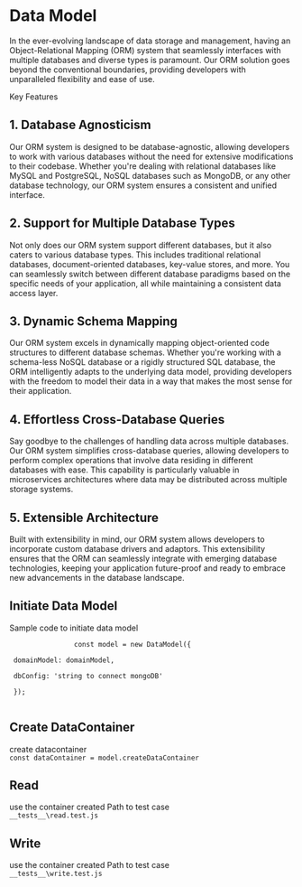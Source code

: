 <div>
    <h1>Data Model</h1>
    <section>
        In the ever-evolving landscape of data storage and management, having an Object-Relational Mapping (ORM) system that seamlessly interfaces with multiple databases and diverse types is paramount. Our ORM solution goes beyond the conventional boundaries, providing developers with unparalleled flexibility and ease of use.

Key Features
<h2> 1. Database Agnosticism</h2>

<p>Our ORM system is designed to be database-agnostic, allowing developers to work with various databases without the need for extensive modifications to their codebase. Whether you're dealing with relational databases like MySQL and PostgreSQL, NoSQL databases such as MongoDB, or any other database technology, our ORM system ensures a consistent and unified interface.</p>

<h2>2. Support for Multiple Database Types</h2>

<p>Not only does our ORM system support different databases, but it also caters to various database types. This includes traditional relational databases, document-oriented databases, key-value stores, and more. You can seamlessly switch between different database paradigms based on the specific needs of your application, all while maintaining a consistent data access layer.</p>

<h2>3. Dynamic Schema Mapping</h2>

<p>Our ORM system excels in dynamically mapping object-oriented code structures to different database schemas. Whether you're working with a schema-less NoSQL database or a rigidly structured SQL database, the ORM intelligently adapts to the underlying data model, providing developers with the freedom to model their data in a way that makes the most sense for their application.</p>

<h2>4. Effortless Cross-Database Queries</h2>

<p>Say goodbye to the challenges of handling data across multiple databases. Our ORM system simplifies cross-database queries, allowing developers to perform complex operations that involve data residing in different databases with ease. This capability is particularly valuable in microservices architectures where data may be distributed across multiple storage systems.</p>

<h2>5. Extensible Architecture</h2>

<p>Built with extensibility in mind, our ORM system allows developers to incorporate custom database drivers and adaptors. This extensibility ensures that the ORM can seamlessly integrate with emerging database technologies, keeping your application future-proof and ready to embrace new advancements in the database landscape.</p>
    </section>
    <section>
        <h1>Initiate Data Model</h1>
        <p>
            Sample code to initiate data model
            <br/>
            <code>
                const model = new DataModel({
                   <br/> domainModel: domainModel,
                    <br/> dbConfig: 'string to connect mongoDB'
                <br/> });
            </code>
        </p>
        <div style="left:10px">
            <h2>
                Create DataContainer
            </h2>
            <p>
                create datacontainer 
            <br/>
            <code>const dataContainer = model.createDataContainer </code>
            </p>
                <div style="left:10px">
                    <h2>
                        Read
                    </h2>
                    <p>
                        use the container created
                        Path to test case
                        </br>
                        <code>__tests__\read.test.js </code>
                    </p>
                </div>
                <div style="left:10px">
                    <h2>
                        Write
                    </h2>
                    <p>
                        use the container created
                        Path to test case
                        </br>
                        <code>__tests__\write.test.js</code>
                    </p>
                </div>
        </div>
    </section>
    <section>
        <h1>
        </h1>
    </section>
</div>

